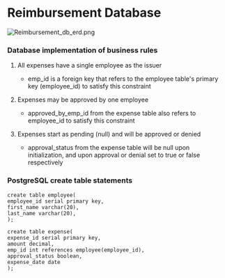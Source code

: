 # Reimbursement Database
![Reimbursement_db_erd.png](https://i.imgur.com/7X0mHEB.png)

### Database implementation of business rules

1. All expenses have a single employee as the issuer
   * emp_id is a  foreign key that refers to the employee table's primary key (employee_id) to satisfy this constraint
  

2. Expenses may be approved by one employee
   * approved_by_emp_id from the expense table also refers to employee_id to satisfy this constraint
  
   
3. Expenses start as pending (null) and will be approved or denied 
   * approval_status from the expense table will be null upon initialization, and upon approval or denial set to true or false respectively 

### PostgreSQL create table statements

~~~postgresql 
create table employee(
employee_id serial primary key, 
first_name varchar(20),
last_name varchar(20),
);

create table expense(
expense_id serial primary key,
amount decimal,
emp_id int references employee(employee_id),
approval_status boolean,
expense_date date
);
~~~
